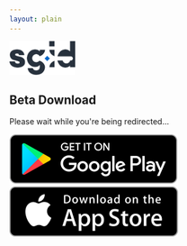 ```yaml
---
layout: plain
---
```


<head>
    <title>sgID Beta Download</title>
    <meta charset="UTF-8">
    <meta name="viewport" content="width=device-width, initial-scale=1">
    <link href="https://fonts.googleapis.com/css?family=Rubik" rel="stylesheet">
    <link rel="stylesheet" type="text/css" href="{{ "/assets/css/beta-download.css" | relative_url }}">
    <link rel="icon" type="image/png" href="/assets/img/favicon.png">
</head>

<body>
    <div class="background flex-center">
        <div class="login flex-center">
            <img src="/assets/images/logo.png" height="60">
            <h2>Beta Download</h2>
            <p class="small-text">Please wait while you're being redirected...</p>
            <div class="bottom-bar">
                <a href="https://play.google.com/apps/testing/sg.gov.id.digic"><img class="download-btn"
                        src="/assets/images/googleplay.svg"></a>
                <a href="https://testflight.apple.com/join/jNBz3odb"><img class="download-btn"
                        src="/assets/images/appstore.svg"></a>
            </div>
        </div>
    </div>
</body>
<script>
    var userAgent = navigator.userAgent || navigator.vendor || window.opera
    if (/android/i.test(userAgent)) {
        window.location.href = 'https://play.google.com/apps/testing/sg.gov.id.digic';
    }
    if (/iPad|iPhone|iPod/.test(userAgent) && !window.MSStream) {
        window.location.href = 'https://testflight.apple.com/join/jNBz3odb';
    }
</script>